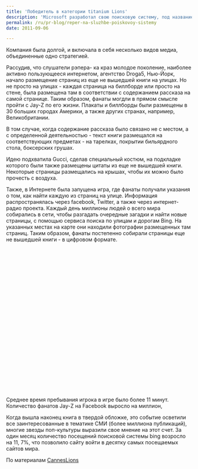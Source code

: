 ```yaml
---
title: 'Победитель в категории titanium Lions'
description: 'Microsoft разработал свою поисковую систему, под названием Bing. Для того, чтобы &quot;выстрелить&quot; в самом начале, компания решила использовать такое событие, как выпуск популярным рэпером Jay-Z своей автобиографии. Компания была долгой, и включала в себя несколько видов медиа, объединенные одно стратегией.'
permalink: /ru/pr-blog/reper-na-sluzhbe-poiskovoy-sistemy
date: 2011-09-06

---
```


Компания была долгой, и включала в себя несколько видов медиа, объединенные одно стратегией.

Рассудив, что слушатели рэпера-  ка краз молодое поколение, наиболее активно пользующееся интернетом, агентство Droga5, Нью-Йорк, начало размещение страниц из еще не вышедшей книги на улицах. Но не просто на улицах - каждая страница на биллборде или просто на стене, была размещена там в соответствии с содержанием рассказа на самой странице. Таким образом, фанаты могдли в прямом смысле пройти с Jay-Z по его жизни. Плакаты и биллборды были размещены в 30 больших городах Америки, а также других странах, например, Великобритании.

В том случае, когда содержание рассказа было связано не с местом, а с определенной деятельностью - текст книги размещался на соответствующих предметах - на тарелках, покрытии бильярдного стола, боксерских грушах.

Идею подхватила Gucci, сделав специальный костюм, на подкладке которого были также размещены цитаты из еще не вышедшей книги. Некоторые страницы размещались на крышах, чтобы их можно было прочесть с воздуха.

Также, в Интернете была запущена игра, где фанаты получали указания о том, как найти каждую из страниц на улице.  Информация распространялась через facebook, Twitter, а также через интернет-радио проекта. Каждый день миллионы людей о всего мира собирались в сети, чтобы разгадать очередные загадки и найти новые страницы, с помощью сервиса поиска по улицам и дорогам Bing. На указанных местах на карте они находили фотографии размещенных там страниц. Таким образом, фанаты постепенно собирали страницы еще не вышедшей книги - в цифровом формате.

<object width="640" height="390"><param name="movie" value="http://www.youtube.com/v/XNic4wf8AYg&rel=0&hl=en_US&feature=player_embedded&version=3"></param><param name="allowFullScreen" value="true"></param><param name="allowScriptAccess" value="always"></param><embed src="http://www.youtube.com/v/XNic4wf8AYg&amp;rel=0&amp;hl=en_US&amp;feature=player_embedded&amp;version=3" type="application/x-shockwave-flash" allowfullscreen="true" allowscriptaccess="always" width="640" height="390"></embed></object>

Среднее время пребывания игрока в игре было более 11 минут. Количество фанатов Jay-Z на Facebook выросло на миллион,

Когда вышла наконец книга в твердой обложке, это событие осветили все заинтересованные в тематике СМИ (более миллиона публикаций), многие звезды поп-культуры выразили свое мнение на этот счет. За один месяц количество посещений поисковой системы bing возросло на 11, 7%, что позволило сайту войти в десятку самых посещаемых сайтов мира.

По материалам <a href="http://www.canneslions.com/">CannesLions</a>

